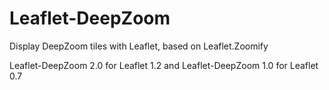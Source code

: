 Leaflet-DeepZoom
================
Display DeepZoom tiles with Leaflet, based on Leaflet.Zoomify

Leaflet-DeepZoom 2.0 for Leaflet 1.2 and 
Leaflet-DeepZoom 1.0 for Leaflet 0.7